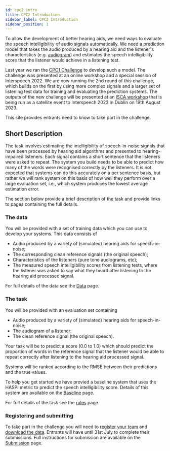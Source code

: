 ```yaml
---
id: cpc2_intro
title: CPC2 Introduction
sidebar_label: CPC2 Introduction
sidebar_position: 1
---
```


<!-- import { TwitterTimelineEmbed } from "react-twitter-embed"; -->

To allow the development of better hearing aids, we need ways to evaluate the speech intelligibility of audio signals automatically. We need a prediction model that takes the audio produced by a hearing aid and the listener's characteristics (e.g. [audiogram](https://www.hear-it.org/Audiogram-)) and estimates the speech intelligibility score that the listener would achieve in a listening test.

Last year we ran the [CPC1 Challenge](../cpc1/cpc1_intro) to develop such a model. The challenge was presented at an online workshop and a special session of Interspeech 2022. We are now running the 2nd round of this challenge, which builds on the first by using more complex signals and a larger set of listening test data for training and evaluating the prediction systems. The outputs of the new challenge will be presented at an [ISCA workshop](https://claritychallenge.org/clarity2023-workshop/) that is being run as a satellite event to Interspeech 2023 in Dublin on 19th August 2023.

This site provides entrants need to know to take part in the challenge.

## Short Description

The task involves estimating the intelligibility of speech-in-noise signals that have been processed by hearing aid algorithms and presented to hearing-impaired listeners. Each signal contains a short sentence that the listeners were asked to repeat. The system you build needs to be able to predict how many of the words were recognised correctly by the listeners. It is not expected that systems can do this accurately on a per sentence basis, but rather we will rank system on this basis of how well they perform over a large evaluation set, i.e., which system produces the lowest average estimation error.

The section below provide a brief description of the task and provide links to pages containing the full details.

### The data

You will be provided with a set of training data which you can use to develop your systems. This data consists of

- Audio produced by a variety of (simulated) hearing aids for speech-in-noise;
- The corresponding clean reference signals (the original speech);
- Characteristics of the listeners (pure tone audiograms, etc);
- The measured speech intelligibility scores from listening tests, where the listener was asked to say what they heard after listening to the hearing aid processed signal.

For full details of the data see the [Data](./cpc2_data) page.

### The task

You will be provided with an evaluation set containing

- Audio produced by a variety of (simulated) hearing aids for speech-in-noise;
- The audiogram of a listener;
- The clean reference signal (the original speech).

Your task will be to predict a score (0.0 to 1.0) which should predict the proportion of words in the reference signal that the listener would be able to repeat correctly after listening to the hearing aid processed signal.

Systems will be ranked according to the RMSE between their predictions and the true values.

To help you get started we have provied a baseline system that uses the HASPI metric to predict the speech intelligibility score. Details of this system are available on the [Baseline](./cpc2_baseline) page.

For full details of the task see the [rules](./cpc2_rules) page.

### Registering and submitting

To take part in the challenge you will need to [register your team](./taking_part/cpc2_registration.mdx) and [download the data](./taking_part/cpc2_download.mdx). Entrants will have until 31st July to complete their submissions. Full instructions for submission are available on the [Submission](./taking_part/cpc2_submission.mdx) page.
